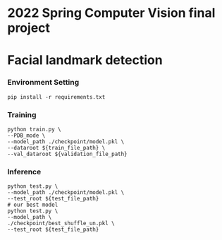 # 2022 Spring Computer Vision final project
# Facial landmark detection
### Environment Setting
```bash=
pip install -r requirements.txt
```

### Training
```bash=
python train.py \
--PDB_mode \
--model_path ./checkpoint/model.pkl \
--dataroot ${train_file_path} \
--val_dataroot ${validation_file_path}
``` 

### Inference
```bash=
python test.py \
--model_path ./checkpoint/model.pkl \
--test_root ${test_file_path}
# our best model
python test.py \
--model_path \
./checkpoint/best_shuffle_un.pkl \
--test_root ${test_file_path}
```
